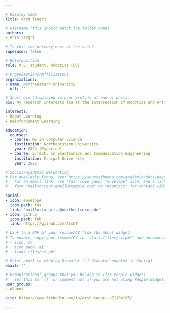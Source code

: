 ```yaml
---

# Display name
title: Arsh Tangri

# Username (this should match the folder name)
authors:
- Arsh Tangri

# Is this the primary user of the site?
superuser: false

# Role/position
role: M.S. student, Robotics (CS)

# Organizations/Affiliations
organizations:
- name: Northeastern University
  url: ""

# Short bio (displayed in user profile at end of posts)
bio: My research interests lie at the intersection of Robotics and Artificial Intelligence 

interests:
- Robot Learning
- Reinforcement Learning

education:
  courses:
  - course: MS in Computer Science
    institution: Northeatstern University
    year: 2024 (Expected)
  - course: B.Tech. in Electronics and Communication Engineering
    institution: Manipal University
    year: 2022

# Social/Academic Networking
# For available icons, see: https://sourcethemes.com/academic/docs/page-builder/#icons
#   For an email link, use "fas" icon pack, "envelope" icon, and a link in the
#   form "mailto:your-email@example.com" or "#contact" for contact widget.

social:
- icon: envelope
  icon_pack: fas
  link: 'mailto:tangri.a@northeatsern.edu'
- icon: github
  icon_pack: fab
  link: https://github.com/ArshT

# Link to a PDF of your resume/CV from the About widget.
# To enable, copy your resume/CV to `static/files/cv.pdf` and uncomment the lines below.
# - icon: cv
#   icon_pack: ai
#   link: files/cv.pdf

# Enter email to display Gravatar (if Gravatar enabled in Config)
email: ""

# Organizational groups that you belong to (for People widget)
#   Set this to `[]` or comment out if you are not using People widget.
user_groups:
- Alumni

site: https://www.linkedin.com/in/arsh-tangri-a71194195/

---
```


<!-- #<meta http-equiv = "refresh" content = " 0 ; url = https://www.linkedin.com/in/arsh-tangri-a71194195/"/> -->

